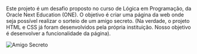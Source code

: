 Este projeto é um desafio proposto no curso de Lógica em Programação, da Oracle Next Education (ONE).
O objetivo é criar uma página da web onde seja possível realizar o sorteio de um amigo secreto. (Na verdade, o projeto HTML e CSS já foram desenvolvidos pela própria instituição. Nosso objetivo é desenvolver a funcionalidade da página).

![Amigo Secreto](https://github.com/user-attachments/assets/c20dae8e-b4da-4a2d-a289-a2747f619d4b)



